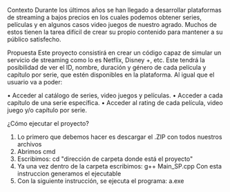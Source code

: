 Contexto
Durante los últimos años se han llegado a desarrollar plataformas de streaming a bajos 
precios en los cuales podemos obtener series, películas y en algunos casos video juegos de 
nuestro agrado. Muchos de estos tienen la tarea difícil de crear su propio contenido para 
mantener a su público satisfecho.

Propuesta
Este proyecto consistirá en crear un código capaz de simular un servicio de streaming como 
lo es Netflix, Disney +, etc. Este tendrá la posibilidad de ver el ID, nombre, duración y género 
de cada película y capítulo por serie, que estén disponibles en la plataforma. Al igual que el 
usuario va a poder:

• Acceder al catálogo de series, video juegos y películas.
• Acceder a cada capítulo de una serie específica.
• Acceder al rating de cada película, video juego y/o capítulo por serie.

¿Cómo ejecutar el proyecto?
  1) Lo primero que debemos hacer es descargar el .ZIP con todos nuestros archivos 
  2) Abrimos cmd
  3) Escribimos: cd "dirección de carpeta donde está el proyecto"
  4) Ya una vez dentro de la carpeta escribimos:
     g++ Main_SP.cpp
     Con esta instruccion generamos el ejecutable
  6) Con la siguiente instrucción, se ejecuta el programa:
     a.exe
